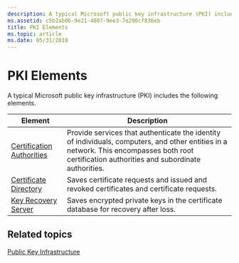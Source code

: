 ```yaml
---
description: A typical Microsoft public key infrastructure (PKI) includes the following elements.ElementDescriptionCertification AuthoritiesProvide services that authenticate the identity of individuals, computers, and other entities in a network.
ms.assetid: c5b2ab0b-9e21-4807-9ee3-7e290cf836eb
title: PKI Elements
ms.topic: article
ms.date: 05/31/2018
---
```


# PKI Elements

A typical Microsoft public key infrastructure (PKI) includes the following elements.

| Element                                                                     | Description                                                                                                                                                                                              |
|-----------------------------------------------------------------------------|----------------------------------------------------------------------------------------------------------------------------------------------------------------------------------------------------------|
| [Certification Authorities](about-certification-authorities.md)<br/> | Provide services that authenticate the identity of individuals, computers, and other entities in a network. This encompasses both root certification authorities and subordinate authorities.<br/> |
| [Certificate Directory](about-certificate-directory.md)<br/>         | Saves certificate requests and issued and revoked certificates and certificate requests.<br/>                                                                                                      |
| [Key Recovery Server](about-key-recovery-server.md)<br/>             | Saves encrypted private keys in the certificate database for recovery after loss.<br/>                                                                                                             |



 

## Related topics

<dl> <dt>

[Public Key Infrastructure](public-key-infrastructure.md)
</dt> </dl>

 

 





